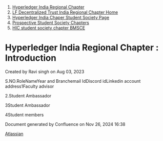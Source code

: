 1. [Hyperledger India Regional Chapter](index.html)
2. [LF Decentralized Trust India Regional Chapter Home](LF-Decentralized-Trust-India-Regional-Chapter-Home_19169282.html)
3. [Hyperledger India Chaper Student Society Page](Hyperledger-India-Chaper-Student-Society-Page_19169775.html)
4. [Prospective Student Society Chapters](Prospective-Student-Society-Chapters_19171111.html)
5. [HIC student society chapter BMSCE](HIC-student-society-chapter-BMSCE_19171110.html)

# Hyperledger India Regional Chapter : Introduction

Created by Ravi singh on Aug 03, 2023

S.NO.RoleNameYear and Branchemail IdDiscord idLinkedin account address1Faculty advisor

2.Student Ambassador

3Student Ambassador

4Student members

Document generated by Confluence on Nov 26, 2024 16:38

[Atlassian](http://www.atlassian.com/)
